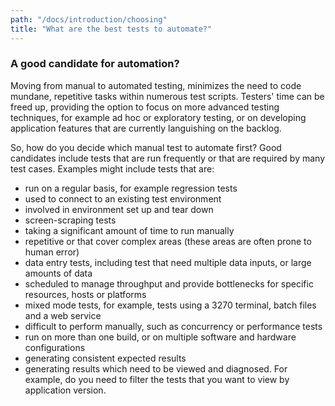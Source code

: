 ```yaml
---
path: "/docs/introduction/choosing"
title: "What are the best tests to automate?"
---
```


### A good candidate for automation?

Moving from manual to automated testing, minimizes the need to code mundane, repetitive tasks within numerous test scripts. Testers' 
time can be freed up, providing the option to focus on more advanced testing techniques, for example ad hoc or exploratory testing, or 
on developing application features that are currently languishing on the backlog.

So, how do you decide which manual test to automate first? Good candidates include tests that are run frequently or that are required by
many test cases. Examples might include tests that are:

- run on a regular basis, for example regression tests
- used to connect to an existing test environment
- involved in environment set up and tear down 
- screen-scraping tests
- taking a significant amount of time to run manually
- repetitive or that cover complex areas (these areas are often prone to human error)
- data entry tests, including test that need multiple data inputs, or large amounts of data
- scheduled to manage throughput and provide bottlenecks for specific resources, hosts or platforms 
- mixed mode tests, for example, tests using a 3270 terminal, batch files and a web service 
- difficult to perform manually, such as concurrency or performance tests
- run on more than one build, or on multiple software and hardware configurations
- generating consistent expected results
- generating results which need to be viewed and diagnosed. For example, do you need to filter the tests that you want to view by application version.

